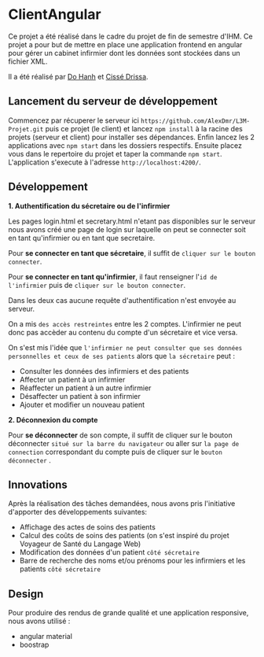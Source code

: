 # ClientAngular

Ce projet a été réalisé dans le cadre du projet de fin de semestre d'IHM. Ce projet a pour but de mettre en place une application frontend en angular pour
gérer un cabinet infirmier dont les données sont stockées dans un fichier XML.

Il a été réalisé par [Do Hanh](https://gitlab.com/yakuzHanh) et [Cissé Drissa](https://gitlab.com/Cashenvic).


## Lancement du serveur de développement

Commencez par récuperer le serveur ici `https://github.com/AlexDmr/L3M-Projet.git` puis ce projet (le client) et lancez `npm install` à la racine des projets (serveur et client) pour installer ses dépendances. Enfin lancez les 2 applications avec `npm start` dans les dossiers respectifs.
Ensuite placez vous dans le repertoire du projet et taper la commande `npm start`. L'application s'execute à l'adresse `http://localhost:4200/`.

## Développement
**1. Authentification du sécretaire ou de l'infirmier**

Les pages login.html et secretary.html n'etant pas disponibles sur le serveur nous avons créé une page de login sur laquelle on peut se connecter soit en tant qu'infirmier 
ou en tant que secretaire.


Pour **se connecter en tant que sécretaire**, il suffit  de `cliquer sur le bouton connecter`. 

Pour **se connecter en tant qu'infirmier**, il faut renseigner l'`id de l'infirmier` puis de `cliquer sur le bouton connecter`.

Dans les deux cas aucune requête d'authentification n'est envoyée au serveur.

On a mis `des accès restreintes` entre les 2 comptes. L'infirmier ne peut donc pas accèder au contenu du compte d'un sécretaire et vice versa.

On s'est mis l'idée que `l'infirmier ne peut consulter que ses données personnelles et ceux de ses patients` alors que `la sécretaire` peut :
- Consulter les données des infirmiers et des patients
- Affecter un patient à un infirmier
- Réaffecter un patient à un autre infirmier
- Désaffecter un patient à son infirmier
- Ajouter et modifier un nouveau patient


**2. Déconnexion du compte**

Pour **se déconnecter** de son compte, il suffit  de cliquer sur le bouton déconnecter `situé sur la barre du navigateur` ou aller sur `la page de connection` 
correspondant du compte puis de cliquer sur le `bouton déconnecter` . 


## Innovations

Après la réalisation des tâches demandées, nous avons pris l'initiative d'apporter des développements suivantes:
- Affichage des actes de soins des patients
- Calcul des coûts de soins des patients (on s'est inspiré du projet Voyageur de Santé du Langage Web)
- Modification des données d'un patient `côté sécretaire`
- Barre de recherche des noms et/ou prénoms pour les infirmiers et les patients `côté sécretaire`

## Design
Pour produire des rendus de grande qualité et une application responsive, nous avons utilisé :
* angular material
* boostrap

